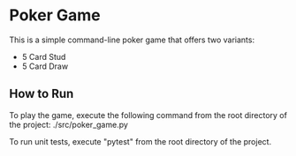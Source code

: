 # Poker Game

This is a simple command-line poker game that offers two variants:

- 5 Card Stud
- 5 Card Draw

## How to Run

To play the game, execute the following command from the root directory of the project:
./src/poker_game.py

To run unit tests, execute "pytest" from the root directory of the project.
